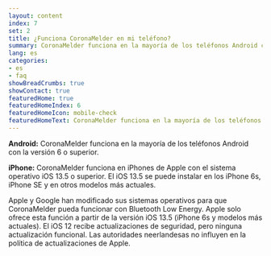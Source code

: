 ```yaml
---
layout: content
index: 7
set: 2
title: ¿Funciona CoronaMelder en mi teléfono?
summary: CoronaMelder funciona en la mayoría de los teléfonos Android con la versión 6 o superior y en iPhones con iOS 13.5 o superior.
lang: es
categories:
- es
- faq
showBreadCrumbs: true
showContact: true
featuredHome: true
featuredHomeIndex: 6
featuredHomeIcon: mobile-check
featuredHomeText: CoronaMelder funciona en la mayoría de los teléfonos Android con la versión 6 o superior y en iPhones con iOS 13.5 o superior.
---
```


**Android:** CoronaMelder funciona en la mayoría de los teléfonos Android con la versión 6 o superior.

**iPhone:** CoronaMelder funciona en iPhones de Apple con el sistema operativo iOS 13.5 o superior. El iOS 13.5 se puede instalar en los iPhone 6s, iPhone SE y en otros modelos más actuales.

Apple y Google han modificado sus sistemas operativos para que CoronaMelder pueda funcionar con Bluetooth Low Energy. Apple solo ofrece esta función a partir de la versión iOS 13.5 (iPhone 6s y modelos más actuales). El iOS 12 recibe actualizaciones de seguridad, pero ninguna actualización funcional. Las autoridades neerlandesas no influyen en la política de actualizaciones de Apple.


